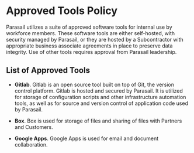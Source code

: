 # Approved Tools Policy

Parasail utilizes a suite of approved software tools for internal use by workforce members. These software tools are either self-hosted, with security managed by Parasail, or they are hosted by a Subcontractor with appropriate business associate agreements in place to preserve data integrity. Use of other tools requires approval from Parasail leadership.

## List of Approved Tools

* **Gitlab**. Gitlab is an open source tool built on top of Git, the version control platform. Gitlab is hosted and secured by Parasail. It is utilized for storage of configuration scripts and other infrastructure automation tools, as well as for source and version control of application code used by Parasail.

* **Box**. Box is used for storage of files and sharing of files with Partners and Customers.

* **Google Apps**. Google Apps is used for email and document collaboration.
